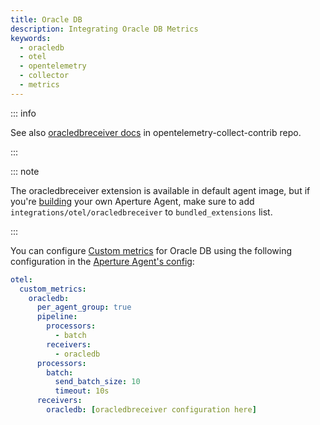 ```yaml
---
title: Oracle DB
description: Integrating Oracle DB Metrics
keywords:
  - oracledb
  - otel
  - opentelemetry
  - collector
  - metrics
---
```


::: info

See also [oracledbreceiver docs][receiver] in opentelemetry-collect-contrib repo.

:::

::: note

The oracledbreceiver extension is available in default agent image, but if you're [building][build] your own Aperture Agent, make sure to add `integrations/otel/oracledbreceiver` to `bundled_extensions` list.

:::

You can configure [Custom metrics][custom-metrics] for Oracle DB using the
following configuration in the [Aperture Agent's config][agent-config]:

```yaml
otel:
  custom_metrics:
    oracledb:
      per_agent_group: true
      pipeline:
        processors:
          - batch
        receivers:
          - oracledb
      processors:
        batch:
          send_batch_size: 10
          timeout: 10s
      receivers:
        oracledb: [oracledbreceiver configuration here]
```

[build]: /reference/aperturectl/build/agent/agent.md
[receiver]:
  https://github.com/open-telemetry/opentelemetry-collector-contrib/tree/main/receiver/oracledbreceiver
[custom-metrics]: /reference/configuration/agent.md#custom-metrics-config
[agent-config]: /reference/configuration/agent.md#agent-o-t-e-l-config
